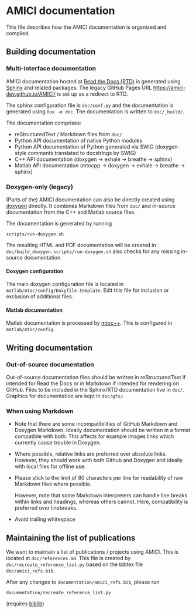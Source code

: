 # AMICI documentation

This file describes how the AMICI documentation is organized and compiled.

## Building documentation

### Multi-interface documentation

AMICI documentation hosted at [Read the Docs (RTD)](https://amici.readthedocs.io/) is
generated using [Sphinx](https://www.sphinx-doc.org/) and related packages.
The legacy GitHub Pages URL https://amici-dev.github.io/AMICI/ is set up as a
redirect to RTD.

The sphinx configuration file is `doc/conf.py` and the documentation
is generated using `tox -e doc`. The documentation is written to
`doc/_build/`.

The documentation comprises:

* reStructuredText / Markdown files from `doc/`
* Python API documentation of native Python modules
* Python API documentation of Python generated via SWIG (doxygen-style comments
  translated to docstrings by SWIG)
* C++ API documentation (doxygen -> exhale -> breathe -> sphinx)
* Matlab API documentation (mtocpp -> doxygen -> exhale -> breathe -> sphinx)

### Doxygen-only (legacy)

(Parts of the) AMICI documentation can also be directly created using
[doxygen](http://www.doxygen.nl/) directly. It combines Markdown files from
`doc/` and in-source documentation from the C++ and Matlab source files.

The documentation is generated by running

    scripts/run-doxygen.sh

The resulting HTML and PDF documentation will be created in
`doc/build_doxygen`.
`scripts/run-doxygen.sh` also checks for any missing in-source documentation.

#### Doxygen configuration

The main doxygen configuration file is located in
`matlab/mtoc/config/Doxyfile.template`. Edit this file for inclusion or
exclusion of additional files.

#### Matlab documentation

Matlab documentation is processed by
[mtoc++](https://www.morepas.org/software/mtocpp/docs/tools.html).
This is configured in `matlab/mtoc/config`.

## Writing documentation

### Out-of-source documentation

Out-of-source documentation files should be written in reStructuredText if
intended for Read the Docs or in Markdown if intended for rendering on GitHub.
Files to be included in the Sphinx/RTD documentation live in `doc/`.
Graphics for documentation are kept in `doc/gfx/`.

### When using Markdown

* Note that there are some incompatibilities of GitHub Markdown and Doxygen
  Markdown. Ideally documentation should be written in a format compatible with
  both.
  This affects for example images links which currently cause trouble in
  Doxygen.

* Where possible, relative links are preferred over absolute links. However,
  they should work with both Github and Doxygen and ideally with local files
  for offline use.

* Please stick to the limit of 80 characters per line for readability of raw
  Markdown files where possible.

  However, note that some Markdown interpreters can handle line breaks within
  links and headings, whereas others cannot. Here, compatibility is preferred
  over linebreaks.

* Avoid trailing whitespace

## Maintaining the list of publications

We want to maintain a list of publications / projects using AMICI. This is
located at `doc/references.md`. This file is created by
`doc/recreate_reference_list.py` based on
the bibtex file `doc/amici_refs.bib`.

After any changes to `documentation/amici_refs.bib`, please run

    documentation/recreate_reference_list.py

(requires [biblib](https://github.com/aclements/biblib))
